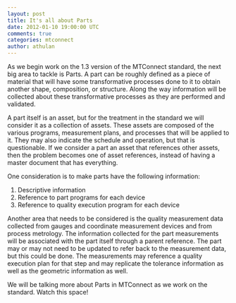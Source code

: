 ```yaml
---           
layout: post
title: It's all about Parts
date: 2012-01-10 19:00:00 UTC
comments: true
categories: mtconnect
author: athulan
---
```


As we begin work on the 1.3 version of the MTConnect standard, the next big area to tackle is Parts. A part can be roughly defined as a piece of material that will have some transformative processes done to it to obtain another shape, composition, or structure. Along the way information will be collected about these transformative processes as they are performed and validated.

A part itself is an asset, but for the treatment in the standard we will consider it as a collection of assets. These assets are composed of the various programs, measurement plans, and processes that will be applied to it. They may also indicate the schedule and operation, but that is questionable. If we consider a part an asset that references other assets, then the problem becomes one of asset references, instead of having a master document that has everything.

One consideration is to make parts have the following information:

1. Descriptive information
2. Reference to part programs for each device
3. Reference to quality execution program for each device

Another area that needs to be considered is the quality measurement data collected from gauges and coordinate measurement devices and from process metrology. The information collected for the part measurements will be associated with the part itself through a parent reference. The part may or may not need to be updated to refer back to the measurement data, but this could be done. The measurements may reference a quality execution plan for that step and may replicate the tolerance information as well as the geometric information as well.

We will be talking more about Parts in MTConnect as we work on the standard. Watch this space!
